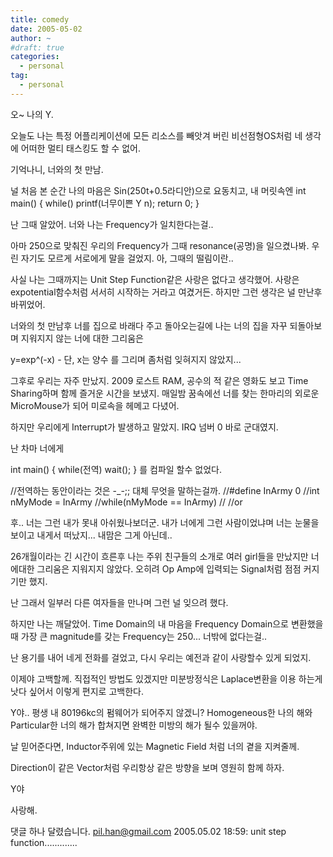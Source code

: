 ```yaml
---
title: comedy
date: 2005-05-02
author: ~
#draft: true
categories:
  - personal
tag:
  - personal
---
```




오~ 나의 Y. 


오늘도 나는 특정 어플리케이션에 모든 리소스를 빼앗겨 버린 
비선점형OS처럼 네 생각에 어떠한 멀티 태스킹도 할 수 없어. 

기억나니, 너와의 첫 만남. 

널 처음 본 순간 나의 마음은 Sin(250t+0.5라디안)으로 요동치고, 
내 머릿속엔 
int main() 
{ 
while() 
printf(너무이쁜 Y n); 
return 0; 
} 


난 그때 알았어. 
너와 나는 Frequency가 일치한다는걸.. 

아마 250으로 맞춰진 우리의 Frequency가 그때 resonance(공명)을 일으켰나봐. 
우린 자기도 모르게 서로에게 말을 걸었지. 
아, 그때의 떨림이란.. 

사실 나는 그때까지는 Unit Step Function같은 사랑은 없다고 생각했어. 
사랑은 expotential함수처럼 서서히 시작하는 거라고 여겼거든. 
하지만 그런 생각은 널 만난후 바뀌었어. 

너와의 첫 만남후 너를 집으로 바래다 주고 돌아오는길에 
나는 너의 집을 자꾸 되돌아보며 지워지지 않는 너에 대한 
그리움은 

y=exp^(-x) - 단, x는 양수 
를 그리며 좀처럼 잊혀지지 않았지... 


그후로 우리는 자주 만났지. 
2009 로스트 RAM, 공수의 적 같은 영화도 보고 Time Sharing하며 
함께 즐거운 시간을 보냈지. 
매일밤 꿈속에선 너를 찾는 한마리의 외로운 MicroMouse가 되어 
미로속을 헤메고 다녔어. 

하지만 우리에게 Interrupt가 발생하고 말았지. 
IRQ 넘버 0 바로 군대였지. 

난 차마 너에게 

int main() 
{ 
while(전역) 
wait(); 
} 
를 컴파일 할수 없었다. 

//전역하는 동안이라는 것은 -_-;; 대체 무엇을 말하는걸까. 
//#define InArmy 0 
//int nMyMode = InArmy 
//while(nMyMode == InArmy) 
// //or 




후.. 너는 그런 내가 못내 아쉬웠나보더군. 
내가 너에게 그런 사람이었냐며 너는 눈물을 보이고 내게서 
떠났지... 내맘은 그게 아닌데.. 

26개월이라는 긴 시간이 흐른후 나는 주위 친구들의 소개로 
여러 girl들을 만났지만 너에대한 그리움은 지워지지 않았다. 
오히려 Op Amp에 입력되는 Signal처럼 점점 커지기만 했지. 

난 그래서 일부러 다른 여자들을 만나며 그런 널 잊으려 했다. 

하지만 나는 깨달았어. Time Domain의 내 마음을 Frequency Domain으로 
변환했을때 가장 큰 magnitude를 갖는 Frequency는 250... 너밖에 없다는걸.. 


난 용기를 내어 네게 전화를 걸었고, 다시 우리는 예전과 같이 
사랑할수 있게 되었지. 

이제야 고백할께. 
직접적인 방법도 있겠지만 미분방정식은 Laplace변환을 이용 
하는게 낫다 싶어서 이렇게 편지로 고백한다. 

Y야.. 
평생 내 80196kc의 펌웨어가 되어주지 않겠니? 
Homogeneous한 나의 해와 Particular한 너의 해가 합쳐지면 
완벽한 미방의 해가 될수 있을꺼야. 

날 믿어준다면, Inductor주위에 있는 Magnetic Field 처럼 
너의 곁을 지켜줄께. 

Direction이 같은 Vector처럼 우리항상 같은 방향을 보며 영원히 
함께 하자. 

Y야 

사랑해.


 댓글 하나 달렸습니다.
 pil.han@gmail.com 2005.05.02 18:59: 
unit step function.............




